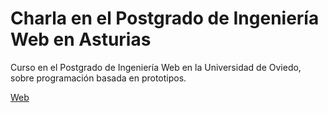 Charla en el Postgrado de Ingeniería Web en Asturias
=======================
Curso en el Postgrado de Ingeniería Web en la Universidad de Oviedo, sobre programación basada en prototipos.
<p>
<a href="http://baltasarq.github.io/charlapostgradoasturias/">Web</a>
